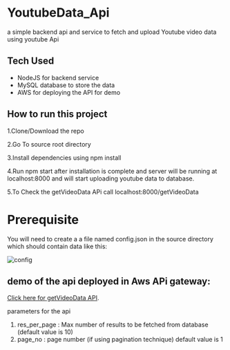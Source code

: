 # YoutubeData_Api
a simple backend api and service to fetch and upload Youtube video data using youtube Api

## Tech Used
- NodeJS for backend service
- MySQL database to store the data
- AWS for deploying the API for demo

## How to run this project

1.Clone/Download the repo

2.Go To source root directory

3.Install dependencies using npm install

4.Run npm start after installation is complete and server will be running at localhost:8000 and will start uploading youtube data to database.

5.To Check the getVideoData APi call localhost:8000/getVideoData

# Prerequisite
You will need to create a a file named config.json in the source directory which should contain data like this:

![config](https://user-images.githubusercontent.com/61136667/107323635-9f18b000-6acc-11eb-85cc-ca46f5a6b174.PNG)


## demo of the api deployed in Aws APi gateway:

[Click here for getVideoData API](https://db9nor25a0.execute-api.ap-south-1.amazonaws.com/prod/getVideoData).

parameters for the api

1. res_per_page : Max number of results to be fetched from database (default value is 10)
2. page_no : page number (if using pagination technique) default value is 1
 
